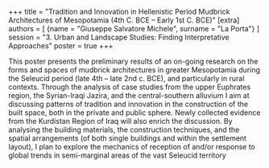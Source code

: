 +++
title = "Tradition and Innovation in Hellenistic Period Mudbrick Architectures of Mesopotamia (4th C. BCE – Early 1st C. BCE)"
[extra]
authors = [
    {name = "Giuseppe Salvatore Michele", surname = "La Porta"}
]
session = "3. Urban and Landscape Studies: Finding Interpretative Approaches"
poster = true
+++

This poster presents the preliminary results of an on-going research on the forms and spaces of mudbrick architectures in greater Mesopotamia during the Seleucid period (late 4th – late 2nd c. BCE), and particularly in rural contexts. Through the analysis of case studies from the upper Euphrates region, the Syrian-Iraqi Jazira, and the central-southern alluvium I aim at discussing patterns of tradition and innovation in the construction of the built space, both in the private and public sphere. Newly collected evidence from the Kurdistan Region of Iraq will also enrich the discussion. By analysing the building materials, the construction techniques, and the spatial arrangements (of both single buildings and within the settlement layout), I plan to explore the mechanics of reception of and/or response to global trends in semi-marginal areas of the vast Seleucid territory
